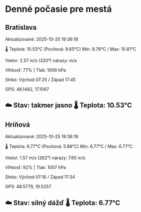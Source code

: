 ﻿# Denné počasie pre mestá

## Bratislava
Aktualizované: 2025-10-25 19:36:18

🌡️ Teplota: 10.53°C 
(Pocitová: 9.65°C)
Min: 9.76°C / Max: 10.81°C

Vietor: 2.57 m/s    (320°) 
nárazy:  m/s

Vlhkosť: 77% | Tlak: 1006 hPa

Slnko: Východ 07:25 / Západ 17:45

GPS: 48.1482, 17.1067

☁️ Stav: takmer jasno        🌡️ Teplota: 10.53°C
---

## Hriňová
Aktualizované: 2025-10-25 19:36:18

🌡️ Teplota: 6.77°C 
(Pocitová: 5.88°C)
Min: 6.77°C / Max: 6.77°C

Vietor: 1.57 m/s (262°)
nárazy: 7.65 m/s

Vlhkosť: 92% | Tlak: 1007 hPa

Slnko: Východ 07:16 / Západ 17:34

GPS: 48.5779, 19.5257

☁️ Stav: silný dážď        🌡️ Teplota: 6.77°C
---
